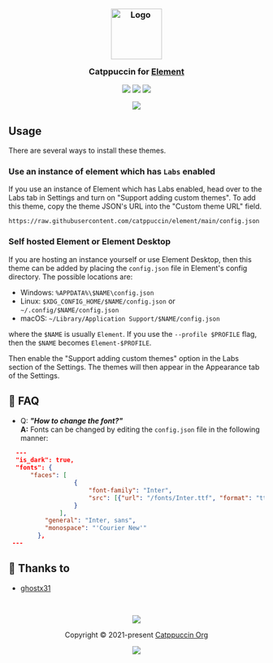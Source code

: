 <h3 align="center">
	<img src="https://raw.githubusercontent.com/catppuccin/catppuccin/main/assets/logos/exports/1544x1544_circle.png" width="100" alt="Logo"/><br/>
	<img src="https://raw.githubusercontent.com/catppuccin/catppuccin/main/assets/misc/transparent.png" height="30" width="0px"/>
	Catppuccin for <a href="https://github.com/catppuccin/element">Element</a>
	<img src="https://raw.githubusercontent.com/catppuccin/catppuccin/main/assets/misc/transparent.png" height="30" width="0px"/>
</h3>

<p align="center">
	<a href="https://github.com/catppuccin/element/stargazers"><img src="https://img.shields.io/github/stars/catppuccin/element?colorA=363a4f&colorB=b7bdf8&style=for-the-badge"></a>
	<a href="https://github.com/catppuccin/element/issues"><img src="https://img.shields.io/github/issues/catppuccin/element?colorA=363a4f&colorB=f5a97f&style=for-the-badge"></a>
	<a href="https://github.com/catppuccin/element/contributors"><img src="https://img.shields.io/github/contributors/catppuccin/element?colorA=363a4f&colorB=a6da95&style=for-the-badge"></a>
</p>

<p align="center">
	<img src="https://raw.githubusercontent.com/catppuccin/element/main/assets/sample.webp"/>
</p>

## Usage

There are several ways to install these themes. 

### Use an instance of element which has `Labs` enabled

If you use an instance of Element which has Labs enabled, head over to the Labs tab in Settings and turn on "Support adding custom themes". To add this theme, copy the theme JSON's URL into the "Custom theme URL" field. 

```
https://raw.githubusercontent.com/catppuccin/element/main/config.json
```

### Self hosted Element or Element Desktop

If you are hosting an instance yourself or use Element Desktop, then this theme can be added by placing the `config.json` file in Element's config directory. The possible locations are:
- Windows: `%APPDATA%\$NAME\config.json`
- Linux: `$XDG_CONFIG_HOME/$NAME/config.json` or `~/.config/$NAME/config.json`
- macOS: `~/Library/Application Support/$NAME/config.json`

where the `$NAME` is usually `Element`. If you use the `--profile $PROFILE` flag, then the `$NAME` becomes `Element-$PROFILE`.

Then enable the "Support adding custom themes" option in the Labs section of the Settings. The themes will then appear in the Appearance tab of the Settings. 

## 🙋 FAQ 

-	Q: **_"How to change the font?"_**   
  **A:** Fonts can be changed by editing the `config.json` file in the following manner:
  ```json
    ---
    "is_dark": true, 
    "fonts": {
        "faces": [
                    {
                        "font-family": "Inter",
                        "src": [{"url": "/fonts/Inter.ttf", "format": "ttf"}]
                    }
                ],
            "general": "Inter, sans",
            "monospace": "'Courier New'"
          },
   ---
  ```

## 💝 Thanks to

- [ghostx31](https://github.com/ghostx31)

&nbsp;

<p align="center">
	<img src="https://raw.githubusercontent.com/catppuccin/catppuccin/main/assets/footers/gray0_ctp_on_line.svg?sanitize=true" />
</p>

<p align="center">
	Copyright &copy; 2021-present <a href="https://github.com/catppuccin" target="_blank">Catppuccin Org</a>
</p>

<p align="center">
	<a href="https://github.com/catppuccin/catppuccin/blob/main/LICENSE"><img src="https://img.shields.io/static/v1.svg?style=for-the-badge&label=License&message=MIT&logoColor=d9e0ee&colorA=363a4f&colorB=b7bdf8"/></a>
</p>
